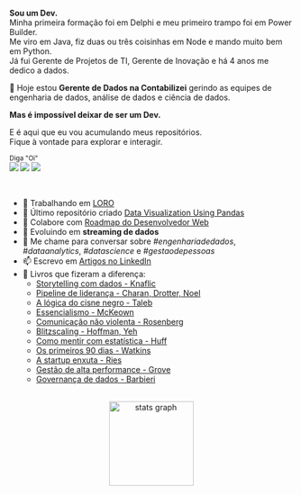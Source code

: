 **Sou um Dev.** <br>
Minha primeira formação foi em Delphi e meu primeiro trampo foi em Power Builder. <br>
Me viro em Java, fiz duas ou três coisinhas em Node e mando muito bem em Python. <br>
Já fui Gerente de Projetos de TI, Gerente de Inovação e há 4 anos me dedico a dados. <br>

:rocket: Hoje estou **Gerente de Dados na Contabilizei** gerindo as equipes de engenharia de dados, análise de dados e ciência de dados. 

**Mas é impossível deixar de ser um Dev.** <br>

E é aqui que eu vou acumulando meus repositórios. <br>
Fique à vontade para explorar e interagir. <br>

<sub>Diga "Oi" <br> 
    [<img src = "https://img.shields.io/badge/github-black.svg?&style=for-the-badge&logo=github&logoColor=white">](https://github.com/hideraldus13)
    [<img src="https://img.shields.io/badge/linkedin-%230077B5.svg?&style=for-the-badge&logo=linkedin&logoColor=white" />](https://www.linkedin.com/in/hideraldoluis/) 
    [<img src = "https://img.shields.io/badge/instagram-%23E4405F.svg?&style=for-the-badge&logo=instagram&logoColor=white">](https://www.instagram.com/hideraldojunior/) 
</sub>

<br>

- 🔭 Trabalhando em [LORO](https://github.com/hideraldus13/loro)
- 🎁 Último repositório criado [Data Visualization Using Pandas](https://github.com/hideraldus13/data-visualization-using-pandas)
- 👯 Colabore com [Roadmap do Desenvolvedor Web](https://github.com/hideraldus13/roadmap-do-desenvolvedor-web)
- 🌱 Evoluindo em **streaming de dados**
- 💬 Me chame para conversar sobre _#engenhariadedados_, _#dataanalytics_, _#datascience_ e _#gestaodepessoas_
- 📫 Escrevo em [Artigos no LinkedIn](https://www.linkedin.com/in/hideraldoluis/recent-activity/posts/)
- 📖 Livros que fizeram a diferença: 
  - [Storytelling com dados - Knaflic](https://amzn.to/3y2Srjw)
  - [Pipeline de liderança - Charan, Drotter, Noel](https://amzn.to/3QHoSeH)
  - [A lógica do cisne negro - Taleb](https://amzn.to/3QtA5iy)
  - [Essencialismo - McKeown](https://amzn.to/3xHxWrg)
  - [Comunicação não violenta - Rosenberg](https://amzn.to/3bcPcgp)
  - [Blitzscaling - Hoffman, Yeh](https://amzn.to/3xZS2y4)
  - [Como mentir com estatística - Huff](https://amzn.to/39yEnEN)
  - [Os primeiros 90 dias - Watkins](https://amzn.to/3tKiRUm)
  - [A startup enxuta - Ries](https://amzn.to/3N5VStM)
  - [Gestão de alta performance - Grove](https://amzn.to/3b6qnm8)
  - [Governança de dados - Barbieri](https://amzn.to/3xvQ3QG)

<br>

<div align="center">
  <img src="https://github-readme-stats.vercel.app/api?hide_title=false&hide_rank=false&show_icons=true&include_all_commits=true&count_private=true&disable_animations=false&theme=github_dark&locale=en&hide_border=false&username=hideraldus13&hide=contribs" height="150" alt="stats graph"  />
</div>

<!--
**hideraldus13/hideraldus13** is a ✨ _special_ ✨ repository because its `README.md` (this file) appears on your GitHub profile.

Here are some ideas to get you started:

- 🔭 I’m currently working on ...
- 🌱 I’m currently learning ...
- 👯 I’m looking to collaborate on ...
- 🤔 I’m looking for help with ...
- 💬 Ask me about ...
- 📫 How to reach me: ...
- 😄 Pronouns: ...
- ⚡ Fun fact: ...
-->
